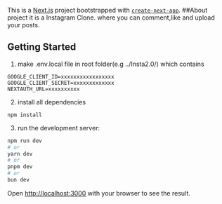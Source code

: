 This is a [Next.js](https://nextjs.org/) project bootstrapped with [`create-next-app`](https://github.com/vercel/next.js/tree/canary/packages/create-next-app).
##About project
it is a Instagram Clone. where you can comment,like and upload your posts.

## Getting Started
1) make .env.local file in root folder(e.g ../Insta2.0/) which contains
```
GOOGLE_CLIENT_ID=xxxxxxxxxxxxxxxxx
GOOGLE_CLIENT_SECRET=xxxxxxxxxxxxx
NEXTAUTH_URL=xxxxxxxxxx
```
2) install all dependencies
```
npm install
```
3) run the development server:

```bash
npm run dev
# or
yarn dev
# or
pnpm dev
# or
bun dev
```

Open [http://localhost:3000](http://localhost:3000) with your browser to see the result.

